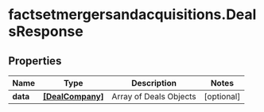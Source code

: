 # factsetmergersandacquisitions.DealsResponse

## Properties

Name | Type | Description | Notes
------------ | ------------- | ------------- | -------------
**data** | [**[DealCompany]**](DealCompany.md) | Array of Deals Objects | [optional] 


